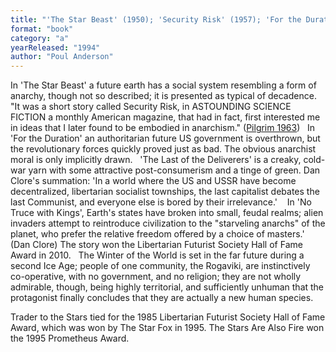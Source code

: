 ```yaml
---
title: "'The Star Beast' (1950); 'Security Risk' (1957); 'For the Duration'  (1957); 'The Last of the Deliverers' (1958; revised version 1976); 'No Truce  with Kings' (1963); Trader to the Stars (1964);    The Star Fox  (1965); The Winter of the World (1976); The Stars Are Also Fire (1994)"
format: "book"
category: "a"
yearReleased: "1994"
author: "Poul Anderson"
---
```

In 'The Star Beast' a future earth has  a social system resembling a form of anarchy, though not so described; it is  presented as typical of decadence.
 
"It was a short story called Security Risk, in  ASTOUNDING SCIENCE FICTION a monthly American magazine, that had in fact, first  interested me in ideas that I later found to be embodied in anarchism." (<a href="biblio.htm#Pilgrim">Pilgrim  1963</a>)
 
In 'For the Duration' an authoritarian  future US government is overthrown, but the revolutionary forces quickly proved  just as bad. The obvious anarchist moral is only implicitly drawn.
 
'The Last of the Deliverers' is a creaky, cold-war yarn with some attractive post-consumerism and a tinge of  green. Dan Clore's summation: 'In a world where the US and USSR have become  decentralized, libertarian socialist townships, the last capitalist debates the  last Communist, and everyone else is bored by their irrelevance.'  
 
In 'No Truce with Kings', Earth's states have broken into small, feudal realms; alien invaders attempt to reintroduce civilization to the "starveling anarchs" of the planet, who prefer the relative freedom offered by a choice of masters.' (Dan Clore) The story won the Libertarian Futurist Society  Hall of Fame Award in 2010.
 
The Winter of the World is set in the far future during a second Ice Age; people of one community, the Rogaviki, are instinctively co-operative, with no government, and no religion; they are not wholly admirable, though, being highly territorial, and sufficiently unhuman that the protagonist finally concludes that they are actually a new human species.

Trader to the  Stars tied for the 1985 Libertarian Futurist Society Hall of Fame  Award, which was won by The Star Fox in 1995. The Stars Are Also Fire  won the 1995 Prometheus Award.
 

